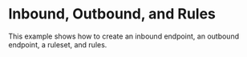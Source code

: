 # Inbound, Outbound, and Rules

This example shows how to create an inbound endpoint, an outbound endpoint, a ruleset, and rules.
